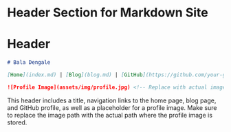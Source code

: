 # Header Section for Markdown Site

# Header

```markdown
# Bala Dengale

[Home](index.md) | [Blog](blog.md) | [GitHub](https://github.com/your-github-profile)

![Profile Image](assets/img/profile.jpg) <!-- Replace with actual image path -->
```

This header includes a title, navigation links to the home page, blog page, and GitHub profile, as well as a placeholder for a profile image. Make sure to replace the image path with the actual path where the profile image is stored.